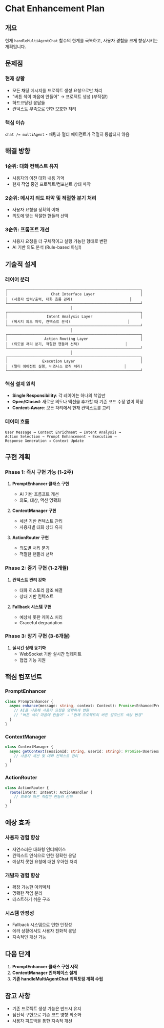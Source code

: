 # Chat Enhancement Plan

## 개요

현재 `handleMultiAgentChat` 함수의 한계를 극복하고, 사용자 경험을 크게 향상시키는 계획입니다.

## 문제점

### 현재 상황
- 모든 채팅 메시지를 프로젝트 생성 요청으로만 처리
- "버튼 색이 마음에 안들어" → 프로젝트 생성 (부적절!)
- 하드코딩된 응답들
- 컨텍스트 부족으로 인한 모호한 처리

### 핵심 이슈
`chat /= multiAgent` - 채팅과 멀티 에이전트가 적절히 통합되지 않음

## 해결 방향

### 1순위: 대화 컨텍스트 유지
- 사용자의 이전 대화 내용 기억
- 현재 작업 중인 프로젝트/컴포넌트 상태 파악

### 2순위: 메시지 의도 파악 및 적절한 분기 처리
- 사용자 요청을 정확히 이해
- 의도에 맞는 적절한 핸들러 선택

### 3순위: 프롬프트 개선
- 사용자 요청을 더 구체적이고 실행 가능한 형태로 변환
- AI 기반 의도 분석 (Rule-based 아님!)

## 기술적 설계

### 레이어 분리
```
┌─────────────────────────────────────────────────────────────┐
│                    Chat Interface Layer                     │
│  (사용자 입력/출력, 대화 흐름 관리)                          │
└─────────────────────────────────────────────────────────────┘
                              │
┌─────────────────────────────────────────────────────────────┐
│                  Intent Analysis Layer                      │
│  (메시지 의도 파악, 컨텍스트 분석)                          │
└─────────────────────────────────────────────────────────────┘
                              │
┌─────────────────────────────────────────────────────────────┐
│                 Action Routing Layer                        │
│  (의도별 처리 분기, 적절한 핸들러 선택)                     │
└─────────────────────────────────────────────────────────────┘
                              │
┌─────────────────────────────────────────────────────────────┐
│                Execution Layer                              │
│  (멀티 에이전트 실행, 비즈니스 로직 처리)                   │
└─────────────────────────────────────────────────────────────┘
```

### 핵심 설계 원칙
- **Single Responsibility**: 각 레이어는 하나의 책임만
- **Open/Closed**: 새로운 의도나 액션을 추가할 때 기존 코드 수정 없이 확장
- **Context-Aware**: 모든 처리에서 현재 컨텍스트를 고려

### 데이터 흐름
```
User Message → Context Enrichment → Intent Analysis →
Action Selection → Prompt Enhancement → Execution →
Response Generation → Context Update
```

## 구현 계획

### Phase 1: 즉시 구현 가능 (1-2주)
1. **PromptEnhancer 클래스 구현**
   - AI 기반 프롬프트 개선
   - 의도, 대상, 액션 명확화

2. **ContextManager 구현**
   - 세션 기반 컨텍스트 관리
   - 사용자별 대화 상태 유지

3. **ActionRouter 구현**
   - 의도별 처리 분기
   - 적절한 핸들러 선택

### Phase 2: 중기 구현 (1-2개월)
1. **컨텍스트 관리 강화**
   - 대화 히스토리 참조 해결
   - 상태 기반 컨텍스트

2. **Fallback 시스템 구현**
   - 예상치 못한 케이스 처리
   - Graceful degradation

### Phase 3: 장기 구현 (3-6개월)
1. **실시간 상태 동기화**
   - WebSocket 기반 실시간 업데이트
   - 협업 기능 지원

## 핵심 컴포넌트

### PromptEnhancer
```typescript
class PromptEnhancer {
  async enhance(message: string, context: Context): Promise<EnhancedPrompt> {
    // AI를 사용해 사용자 요청을 명확하게 변환
    // "버튼 색이 마음에 안들어" → "현재 프로젝트의 버튼 컴포넌트 색상 변경"
  }
}
```

### ContextManager
```typescript
class ContextManager {
  async getContext(sessionId: string, userId: string): Promise<UserSession> {
    // 사용자 세션 및 대화 컨텍스트 관리
  }
}
```

### ActionRouter
```typescript
class ActionRouter {
  route(intent: Intent): ActionHandler {
    // 의도에 따른 적절한 핸들러 선택
  }
}
```

## 예상 효과

### 사용자 경험 향상
- 자연스러운 대화형 인터페이스
- 컨텍스트 인식으로 인한 정확한 응답
- 예상치 못한 요청에 대한 우아한 처리

### 개발자 경험 향상
- 확장 가능한 아키텍처
- 명확한 책임 분리
- 테스트하기 쉬운 구조

### 시스템 안정성
- Fallback 시스템으로 인한 안정성
- 에러 상황에서도 사용자 친화적 응답
- 지속적인 개선 가능

## 다음 단계

1. **PromptEnhancer 클래스 구현 시작**
2. **ContextManager 인터페이스 설계**
3. **기존 handleMultiAgentChat 리팩토링 계획 수립**

## 참고 사항

- 기존 프로젝트 생성 기능은 반드시 유지
- 점진적 구현으로 기존 코드 영향 최소화
- 사용자 피드백을 통한 지속적 개선

